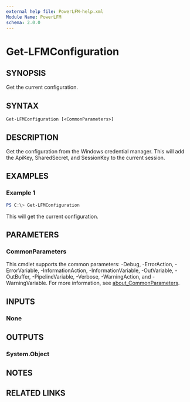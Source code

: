 ```yaml
---
external help file: PowerLFM-help.xml
Module Name: PowerLFM
schema: 2.0.0
---
```


# Get-LFMConfiguration

## SYNOPSIS
Get the current configuration.

## SYNTAX

```
Get-LFMConfiguration [<CommonParameters>]
```

## DESCRIPTION
Get the configuration from the Windows credential manager. This will add the ApiKey, SharedSecret, and SessionKey to the current session.

## EXAMPLES

### Example 1
```powershell
PS C:\> Get-LFMConfiguration
```

This will get the current configuration.

## PARAMETERS

### CommonParameters
This cmdlet supports the common parameters: -Debug, -ErrorAction, -ErrorVariable, -InformationAction, -InformationVariable, -OutVariable, -OutBuffer, -PipelineVariable, -Verbose, -WarningAction, and -WarningVariable. For more information, see [about_CommonParameters](http://go.microsoft.com/fwlink/?LinkID=113216).

## INPUTS

### None

## OUTPUTS

### System.Object
## NOTES

## RELATED LINKS
